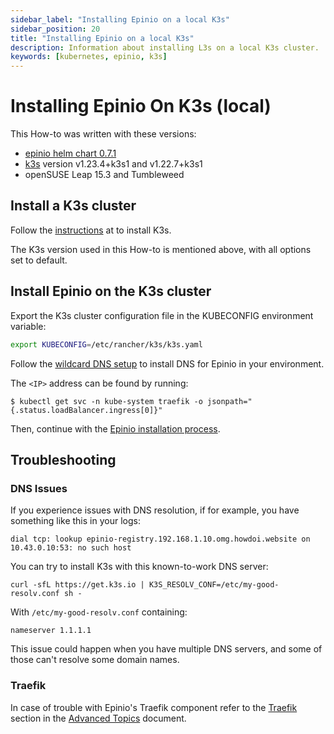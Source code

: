 ```yaml
---
sidebar_label: "Installing Epinio on a local K3s"
sidebar_position: 20
title: "Installing Epinio on a local K3s"
description: Information about installing L3s on a local K3s cluster.
keywords: [kubernetes, epinio, k3s]
---
```


# Installing Epinio On K3s (local)

This How-to was written with these versions:
* [epinio helm chart 0.7.1](https://github.com/epinio/helm-charts/releases/tag/epinio-0.7.1)
* [k3s](https://k3s.io/) version v1.23.4+k3s1 and v1.22.7+k3s1
* openSUSE Leap 15.3 and Tumbleweed


## Install a K3s cluster

Follow the [instructions](https://k3s.io/) at to install K3s.

The K3s version used in this How-to is mentioned above, with all options set to default.

## Install Epinio on the K3s cluster

Export the K3s cluster configuration file in the KUBECONFIG environment variable:

```bash
export KUBECONFIG=/etc/rancher/k3s/k3s.yaml
```

Follow the [wildcard DNS setup](../../installation/wildcardDNS_setup) to install DNS for Epinio in your environment.

The `<IP>` address can be found by running:

```
$ kubectl get svc -n kube-system traefik -o jsonpath="{.status.loadBalancer.ingress[0]}"
```

Then, continue with the [Epinio installation process](../../installation/install_epinio.md).

## Troubleshooting

### DNS Issues

If you experience issues with DNS resolution, if for example, you have something like this in your logs:
```
dial tcp: lookup epinio-registry.192.168.1.10.omg.howdoi.website on 10.43.0.10:53: no such host
```

You can try to install K3s with this known-to-work DNS server:
```
curl -sfL https://get.k3s.io | K3S_RESOLV_CONF=/etc/my-good-resolv.conf sh -
```

With `/etc/my-good-resolv.conf` containing:
```
nameserver 1.1.1.1
```

This issue could happen when you have multiple DNS servers, and some of those can't resolve some domain names.

### Traefik

In case of trouble with Epinio's Traefik component refer to the [Traefik](../../explanations/advanced.md#traefik) section in the [Advanced Topics](../../explanations/advanced.md) document.
